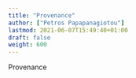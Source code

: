 ```yaml
---
title: "Provenance"
author: ["Petros Papapanagiotou"]
lastmod: 2021-06-07T15:49:40+01:00
draft: false
weight: 600
---
```


Provenance
